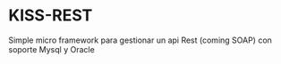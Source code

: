# KISS-REST
Simple micro framework para gestionar un api Rest (coming SOAP) con soporte Mysql y Oracle
